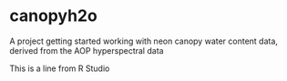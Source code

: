 # canopyh2o
A project getting started working with neon canopy water content data, derived from the AOP hyperspectral data

This is a line from R Studio